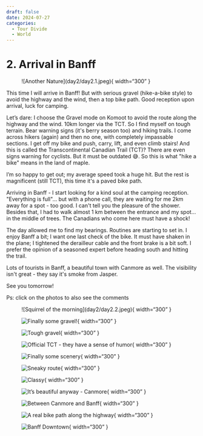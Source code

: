 ```yaml
---
draft: false 
date: 2024-07-27
categories:
  - Tour Divide
  - World
---
```


# 2. Arrival in Banff

<figure markdown>
![Another Nature](day2/day2.1.jpeg){ width=“300” }
</figure>

This time I will arrive in Banff! But with serious gravel (hike-a-bike style) to avoid the highway and the wind, then a top bike path. Good reception upon arrival, luck for camping.

<!-- more -->

Let’s dare: I choose the Gravel mode on Komoot to avoid the route along the highway and the wind. 10km longer via the TCT. So I find myself on tough terrain. Bear warning signs (it's berry season too) and hiking trails. I come across hikers (again) and then no one, with completely impassable sections. I get off my bike and push, carry, lift, and even climb stairs! And this is called the Transcontinental Canadian Trail (TCT)? There are even signs warning for cyclists. But it must be outdated 😅. So this is what "hike a bike" means in the land of maple.

I’m so happy to get out; my average speed took a huge hit. But the rest is magnificent (still TCT), this time it's a paved bike path.

Arriving in Banff - I start looking for a kind soul at the camping reception. "Everything is full"... but with a phone call, they are waiting for me 2km away for a spot - too good. I can't tell you the pleasure of the shower. Besides that, I had to walk almost 1 km between the entrance and my spot... in the middle of trees. The Canadians who come here must have a shock!

The day allowed me to find my bearings. Routines are starting to set in. I enjoy Banff a bit; I want one last check of the bike. It must have shaken in the plane; I tightened the derailleur cable and the front brake is a bit soft. I prefer the opinion of a seasoned expert before heading south and hitting the trail.

Lots of tourists in Banff, a beautiful town with Canmore as well. The visibility isn't great - they say it's smoke from Jasper.

See you tomorrow!

Ps: click on the photos to also see the comments 
<figure markdown>
![Squirrel of the morning](day2/day2.2.jpeg){ width=“300” }

![Finally some gravel!](day2/day2.3.jpeg){ width=“300” }

![Tough gravel](day2/day2.4.jpeg){ width=“300” }

![Official TCT - they have a sense of humor](day2/day2.5.jpeg){ width=“300” }

![Finally some scenery](day2/day2.6.jpeg){ width=“300” }

![Sneaky route](day2/day2.7.jpeg){ width=“300” }

![Classy](day2/day2.8.jpeg){ width=“300” }

![It’s beautiful anyway - Canmore](day2/day2.9.jpeg){ width=“300” }

![Between Canmore and Banff](day2/day2.10.jpeg){ width=“300” }

![A real bike path along the highway](day2/day2.11.jpeg){ width=“300” }

![Banff Downtown](day2/day2.12.jpeg){ width=“300” }
</figure>
